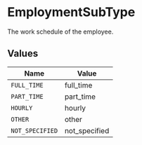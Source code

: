 # EmploymentSubType

The work schedule of the employee.


## Values

| Name            | Value           |
| --------------- | --------------- |
| `FULL_TIME`     | full_time       |
| `PART_TIME`     | part_time       |
| `HOURLY`        | hourly          |
| `OTHER`         | other           |
| `NOT_SPECIFIED` | not_specified   |